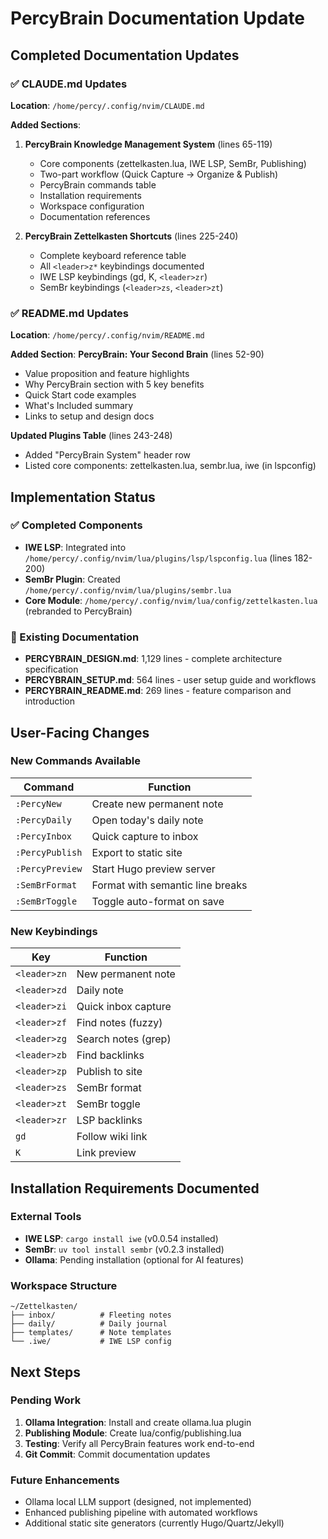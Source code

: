 # PercyBrain Documentation Update

## Completed Documentation Updates

### ✅ CLAUDE.md Updates
**Location**: `/home/percy/.config/nvim/CLAUDE.md`

**Added Sections**:
1. **PercyBrain Knowledge Management System** (lines 65-119)
   - Core components (zettelkasten.lua, IWE LSP, SemBr, Publishing)
   - Two-part workflow (Quick Capture → Organize & Publish)
   - PercyBrain commands table
   - Installation requirements
   - Workspace configuration
   - Documentation references

2. **PercyBrain Zettelkasten Shortcuts** (lines 225-240)
   - Complete keyboard reference table
   - All `<leader>z*` keybindings documented
   - IWE LSP keybindings (gd, K, `<leader>zr`)
   - SemBr keybindings (`<leader>zs`, `<leader>zt`)

### ✅ README.md Updates
**Location**: `/home/percy/.config/nvim/README.md`

**Added Section**: **PercyBrain: Your Second Brain** (lines 52-90)
- Value proposition and feature highlights
- Why PercyBrain section with 5 key benefits
- Quick Start code examples
- What's Included summary
- Links to setup and design docs

**Updated Plugins Table** (lines 243-248)
- Added "PercyBrain System" header row
- Listed core components: zettelkasten.lua, sembr.lua, iwe (in lspconfig)

## Implementation Status

### ✅ Completed Components
- **IWE LSP**: Integrated into `/home/percy/.config/nvim/lua/plugins/lsp/lspconfig.lua` (lines 182-200)
- **SemBr Plugin**: Created `/home/percy/.config/nvim/lua/plugins/sembr.lua`
- **Core Module**: `/home/percy/.config/nvim/lua/config/zettelkasten.lua` (rebranded to PercyBrain)

### 📝 Existing Documentation
- **PERCYBRAIN_DESIGN.md**: 1,129 lines - complete architecture specification
- **PERCYBRAIN_SETUP.md**: 564 lines - user setup guide and workflows
- **PERCYBRAIN_README.md**: 269 lines - feature comparison and introduction

## User-Facing Changes

### New Commands Available
| Command | Function |
|---------|----------|
| `:PercyNew` | Create new permanent note |
| `:PercyDaily` | Open today's daily note |
| `:PercyInbox` | Quick capture to inbox |
| `:PercyPublish` | Export to static site |
| `:PercyPreview` | Start Hugo preview server |
| `:SemBrFormat` | Format with semantic line breaks |
| `:SemBrToggle` | Toggle auto-format on save |

### New Keybindings
| Key | Function |
|-----|----------|
| `<leader>zn` | New permanent note |
| `<leader>zd` | Daily note |
| `<leader>zi` | Quick inbox capture |
| `<leader>zf` | Find notes (fuzzy) |
| `<leader>zg` | Search notes (grep) |
| `<leader>zb` | Find backlinks |
| `<leader>zp` | Publish to site |
| `<leader>zs` | SemBr format |
| `<leader>zt` | SemBr toggle |
| `<leader>zr` | LSP backlinks |
| `gd` | Follow wiki link |
| `K` | Link preview |

## Installation Requirements Documented

### External Tools
- **IWE LSP**: `cargo install iwe` (v0.0.54 installed)
- **SemBr**: `uv tool install sembr` (v0.2.3 installed)
- **Ollama**: Pending installation (optional for AI features)

### Workspace Structure
```
~/Zettelkasten/
├── inbox/          # Fleeting notes
├── daily/          # Daily journal
├── templates/      # Note templates
└── .iwe/           # IWE LSP config
```

## Next Steps

### Pending Work
1. **Ollama Integration**: Install and create ollama.lua plugin
2. **Publishing Module**: Create lua/config/publishing.lua
3. **Testing**: Verify all PercyBrain features work end-to-end
4. **Git Commit**: Commit documentation updates

### Future Enhancements
- Ollama local LLM support (designed, not implemented)
- Enhanced publishing pipeline with automated workflows
- Additional static site generators (currently Hugo/Quartz/Jekyll)
